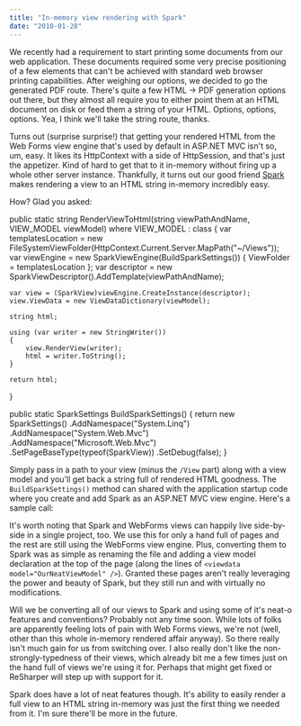 ```yaml
---
title: "In-memory view rendering with Spark"
date: "2010-01-28"
---
```


We recently had a requirement to start printing some documents from our web application. These documents required some very precise positioning of a few elements that can't be achieved with standard web browser printing capabilities. After weighing our options, we decided to go the generated PDF route. There's quite a few HTML -> PDF generation options out there, but they almost all require you to either point them at an HTML document on disk or feed them a string of your HTML. Options, options, options. Yea, I think we'll take the string route, thanks.

Turns out (surprise surprise!) that getting your rendered HTML from the Web Forms view engine that's used by default in ASP.NET MVC isn't so, um, easy. It likes its HttpContext with a side of HttpSession, and that's just the appetizer. Kind of hard to get that to it in-memory without firing up a whole other server instance. Thankfully, it turns out our good friend [Spark](http://sparkviewengine.com/) makes rendering a view to an HTML string in-memory incredibly easy.

How? Glad you asked:

public static string RenderViewToHtml(string viewPathAndName, VIEW\_MODEL viewModel) where VIEW\_MODEL : class
{
	var templatesLocation = new FileSystemViewFolder(HttpContext.Current.Server.MapPath("~/Views"));
	var viewEngine = new SparkViewEngine(BuildSparkSettings()) { ViewFolder = templatesLocation };
	var descriptor = new SparkViewDescriptor().AddTemplate(viewPathAndName);

	var view = (SparkView)viewEngine.CreateInstance(descriptor);
	view.ViewData = new ViewDataDictionary(viewModel);

	string html;

	using (var writer = new StringWriter())
	{
		view.RenderView(writer);
		html = writer.ToString();
	}

	return html;
}

public static SparkSettings BuildSparkSettings()
{
	return new SparkSettings()
		.AddNamespace("System.Linq")
		.AddNamespace("System.Web.Mvc")
		.AddNamespace("Microsoft.Web.Mvc")
		.SetPageBaseType(typeof(SparkView))
		.SetDebug(false);
} 

Simply pass in a path to your view (minus the `/View` part) along with a view model and you'll get back a string full of rendered HTML goodness. The `BuildSparkSettings()` method can shared with the application startup code where you create and add Spark as an ASP.NET MVC view engine. Here's a sample call:

It's worth noting that Spark and WebForms views can happily live side-by-side in a single project, too. We use this for only a hand full of pages and the rest are still using the WebForms view engine. Plus, converting them to Spark was as simple as renaming the file and adding a view model declaration at the top of the page (along the lines of `<viewdata model="OurNeatViewModel" />`). Granted these pages aren't really leveraging the power and beauty of Spark, but they still run and with virtually no modifications.

Will we be converting all of our views to Spark and using some of it's neat-o features and conventions? Probably not any time soon. While lots of folks are apparently feeling lots of pain with Web Forms views, we're not (well, other than this whole in-memory rendered affair anyway). So there really isn't much gain for us from switching over. I also really don't like the non-strongly-typedness of their views, which already bit me a few times just on the hand full of views we're using it for. Perhaps that might get fixed or ReSharper will step up with support for it.

Spark does have a lot of neat features though. It's ability to easily render a full view to an HTML string in-memory was just the first thing we needed from it. I'm sure there'll be more in the future.
